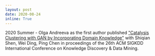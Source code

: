 ```yaml
---
layout: post
date: 2020-08-24
inline: True
---
```

2020 Summer - Olga Andreeva as the first author published ["Catalysis Clustering with GAN by Incorporating Domain Knowledge"](https://www.cs.umb.edu/~ding/publications.html) with Shiqian Shen, Wei Ding, Ping Chen in proceedings of the 26th ACM SIGKDD International Conference on Knowledge Discovery & Data Mining.